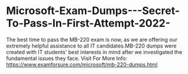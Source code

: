 # Microsoft-Exam-Dumps---Secret-To-Pass-In-First-Attempt-2022-
The best time to pass the MB-220 exam is now, as we are offering our extremely helpful assistance to all IT candidates.MB-220 dumps were created with IT students' best interests in mind after we investigated the fundamental issues they face.   Visit For More Info: https://www.examforsure.com/microsoft/mb-220-dumps.html
